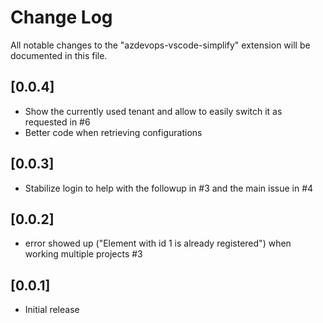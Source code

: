 # Change Log

All notable changes to the "azdevops-vscode-simplify" extension will be documented in this file.

## [0.0.4]

- Show the currently used tenant and allow to easily switch it as requested in #6
- Better code when retrieving configurations

## [0.0.3]

- Stabilize login to help with the followup in #3 and the main issue in #4

## [0.0.2]

- error showed up ("Element with id 1 is already registered") when working multiple projects #3

## [0.0.1]

- Initial release